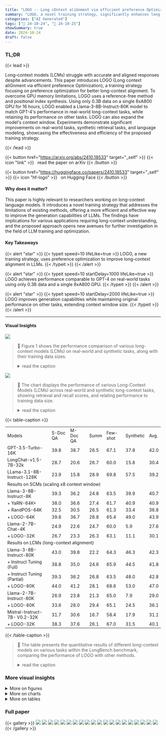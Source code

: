 ```yaml
---
title: "LOGO -- Long cOntext aliGnment via efficient preference Optimization"
summary: "LOGO, a novel training strategy, significantly enhances long-context language model generation by efficiently optimizing preferences, achieving performance comparable to GPT-4 on real-world tasks with..."
categories: ["AI Generated"]
tags: ["🔖 24-10-24", "🤗 24-10-25"]
showSummary: true
date: 2024-10-24
draft: false
---
```


### TL;DR


{{< lead >}}

Long-context models (LCMs) struggle with accurate and aligned responses despite advancements.  This paper introduces LOGO (Long context aliGnment via efficient preference Optimization), a training strategy focusing on preference optimization for better long-context alignment.  To overcome GPU memory limitations, LOGO uses a reference-free method and positional index synthesis.  Using only 0.3B data on a single 8xA800 GPU for 16 hours, LOGO enabled a Llama-3-8B-Instruct-80K model to match GPT-4's performance in real-world long-context tasks, while retaining its performance on other tasks. LOGO can also expand the model's context window.  Experiments demonstrate significant improvements on real-world tasks, synthetic retrieval tasks, and language modeling, showcasing the effectiveness and efficiency of the proposed training strategy.

{{< /lead >}}


{{< button href="https://arxiv.org/abs/2410.18533" target="_self" >}}
{{< icon "link" >}} &nbsp; read the paper on arXiv
{{< /button >}}

{{< button href="https://huggingface.co/papers/2410.18533" target="_self" >}}
{{< icon "hf-logo" >}} &nbsp; on Hugging Face
{{< /button >}}

#### Why does it matter?
This paper is highly relevant to researchers working on long-context language models. It introduces a novel training strategy that addresses the limitations of existing methods, offering a more efficient and effective way to improve the generation capabilities of LLMs. The findings have implications for various applications requiring long-context understanding, and the proposed approach opens new avenues for further investigation in the field of LLM training and optimization.
#### Key Takeaways

{{< alert "star" >}}
{{< typeit speed=10 lifeLike=true >}} LOGO, a new training strategy, uses preference optimization to improve long-context alignment in LLMs. {{< /typeit >}}
{{< /alert >}}

{{< alert "star" >}}
{{< typeit speed=10 startDelay=1000 lifeLike=true >}} LOGO achieves performance comparable to GPT-4 on real-world tasks using only 0.3B data and a single 8xA800 GPU. {{< /typeit >}}
{{< /alert >}}

{{< alert "star" >}}
{{< typeit speed=10 startDelay=2000 lifeLike=true >}} LOGO improves generation capabilities while maintaining original performance on other tasks, extending context window size. {{< /typeit >}}
{{< /alert >}}

------
#### Visual Insights



![](figures/figures_5_0.png)

> 🔼 Figure 1 shows the performance comparison of various long-context models (LCMs) on real-world and synthetic tasks, along with their training data sizes.
> <details>
> <summary>read the caption</summary>
> Figure 1: (a) Performance of LCMs on real-world long-context tasks; (b) Retrieval score (long-context understanding ability) and recall score (generation ability) of LCMs on the synthetic retrieval long-context task (multi-value NIAH); (c) Long-context (pre-)training data size for each LCM.
> </details>





![](charts/charts_1_0.png)

> 🔼 The chart displays the performance of various Long-Context Models (LCMs) across real-world and synthetic long-context tasks, showing retrieval and recall scores, and relating performance to training data size.
> <details>
> <summary>read the caption</summary>
> Figure 1: (a) Performance of LCMs on real-world long-context tasks; (b) Retrieval score (long-context understanding ability) and recall score (generation ability) of LCMs on the synthetic retrieval long-context task (multi-value NIAH); (c) Long-context (pre-)training data size for each LCM.
> </details>





{{< table-caption >}}
<br><table id='2' style='font-size:14px'><tr><td>Models</td><td>S-Doc QA</td><td>M-Doc QA</td><td>Summ</td><td>Few-shot</td><td>Synthetic</td><td>Avg.</td></tr><tr><td>GPT-3.5-Turbo-16K</td><td>39.8</td><td>38.7</td><td>26.5</td><td>67.1</td><td>37.8</td><td>42.0</td></tr><tr><td>LongChat-v1.5-7B-32k</td><td>28.7</td><td>20.6</td><td>26.7</td><td>60.0</td><td>15.8</td><td>30.4</td></tr><tr><td>LLama-3.1-8B-Instruct-128K</td><td>23.9</td><td>15.8</td><td>28.9</td><td>69.8</td><td>57.5</td><td>39.2</td></tr><tr><td colspan="7">Results on SCMs (scaling x8 context window)</td></tr><tr><td>Llama-3-8B-Instruct-8K</td><td>39.3</td><td>36.2</td><td>24.8</td><td>63.5</td><td>39.9</td><td>40.7</td></tr><tr><td>+ YaRN-64K+</td><td>38.0</td><td>36.6</td><td>27.4</td><td>61.7</td><td>40.9</td><td>40.9</td></tr><tr><td>+ RandPOS-64K</td><td>32.5</td><td>30.5</td><td>26.5</td><td>61.3</td><td>33.4</td><td>36.8</td></tr><tr><td>+ LOGO-64K</td><td>39.8</td><td>36.7</td><td>28.8</td><td>65.4</td><td>49.0</td><td>43.9</td></tr><tr><td>Llama-2-7B-Chat-4K</td><td>24.9</td><td>22.6</td><td>24.7</td><td>60.0</td><td>5.9</td><td>27.6</td></tr><tr><td>+ LOGO-32K</td><td>26.7</td><td>23.3</td><td>26.3</td><td>63.1</td><td>11.1</td><td>30.1</td></tr><tr><td colspan="7">Results on LCMs (long-context alignment)</td></tr><tr><td>Llama-3-8B-Instruct-80K</td><td>43.0</td><td>39.8</td><td>22.2</td><td>64.3</td><td>46.3</td><td>42.3</td></tr><tr><td>+ Instruct Tuning (Full)</td><td>38.8</td><td>35.0</td><td>24.6</td><td>65.9</td><td>44.5</td><td>41.8</td></tr><tr><td>+ Instruct Tuning (Partial)</td><td>39.3</td><td>36.2</td><td>26.8</td><td>63.5</td><td>48.0</td><td>42.8</td></tr><tr><td>+ LOGO-80K</td><td>44.0</td><td>41.2</td><td>28.1</td><td>68.6</td><td>53.0</td><td>47.0</td></tr><tr><td>Llama-2-7B-Instruct-80K</td><td>26.9</td><td>23.8</td><td>21.3</td><td>65.0</td><td>7.9</td><td>29.0</td></tr><tr><td>+ LOGO-80K</td><td>33.6</td><td>28.0</td><td>29.4</td><td>65.1</td><td>24.5</td><td>36.1</td></tr><tr><td>Mistral-Instruct-7B- V0.2-32K</td><td>31.7</td><td>30.6</td><td>16.7</td><td>58.4</td><td>17.9</td><td>31.1</td></tr><tr><td>+ LOGO-32K</td><td>38.3</td><td>37.6</td><td>26.1</td><td>67.0</td><td>31.5</td><td>40.1</td></tr></table>{{< /table-caption >}}

> 🔼 The table presents the quantitative results of different long-context models on various tasks within the LongBench benchmark, comparing the performance of LOGO with other methods.
> <details>
> <summary>read the caption</summary>
> Table 1: Evaluation results on LongBench benchmark, where † denotes training-free method.
> </details>



### More visual insights

<details>
<summary>More on figures
</summary>


![](figures/figures_17_0.png)

> 🔼 The figure shows the performance comparison of various long-context models (LCMs) on real-world and synthetic tasks, highlighting their retrieval and generation capabilities, and the amount of training data used.
> <details>
> <summary>read the caption</summary>
> Figure 1: (a) Performance of LCMs on real-world long-context tasks; (b) Retrieval score (long-context understanding ability) and recall score (generation ability) of LCMs on the synthetic retrieval long-context task (multi-value NIAH); (c) Long-context (pre-)training data size for each LCM.
> </details>



![](figures/figures_18_0.png)

> 🔼 The figure compares the performance of various long-context models (LCMs) on real-world and synthetic tasks, showing their retrieval and generation capabilities in relation to training data size.
> <details>
> <summary>read the caption</summary>
> Figure 1: (a) Performance of LCMs on real-world long-context tasks; (b) Retrieval score (long-context understanding ability) and recall score (generation ability) of LCMs on the synthetic retrieval long-context task (multi-value NIAH); (c) Long-context (pre-)training data size for each LCM.
> </details>



</details>



<details>
<summary>More on charts
</summary>


![](charts/charts_1_1.png "🔼 Figure 1: (a) Performance of LCMs on real-world long-context tasks; (b) Retrieval score (long-context understanding ability) and recall score (generation ability) of LCMs on the synthetic retrieval long-context task (multi-value NIAH); (c) Long-context (pre-)training data size for each LCM.")

> 🔼 The chart compares the performance of various long-context models (LCMs) on real-world and synthetic tasks, showing retrieval and recall scores, and training data size.
> <details>
> <summary>read the caption</summary>
> Figure 1: (a) Performance of LCMs on real-world long-context tasks; (b) Retrieval score (long-context understanding ability) and recall score (generation ability) of LCMs on the synthetic retrieval long-context task (multi-value NIAH); (c) Long-context (pre-)training data size for each LCM.
> </details>


![](charts/charts_1_2.png "🔼 Figure 1: (a) Performance of LCMs on real-world long-context tasks; (b) Retrieval score (long-context understanding ability) and recall score (generation ability) of LCMs on the synthetic retrieval long-context task (multi-value NIAH); (c) Long-context (pre-)training data size for each LCM.")

> 🔼 The chart displays the performance of various long-context models (LCMs) on real-world and synthetic tasks, showing their retrieval and recall scores in relation to their training data size.
> <details>
> <summary>read the caption</summary>
> Figure 1: (a) Performance of LCMs on real-world long-context tasks; (b) Retrieval score (long-context understanding ability) and recall score (generation ability) of LCMs on the synthetic retrieval long-context task (multi-value NIAH); (c) Long-context (pre-)training data size for each LCM.
> </details>


![](charts/charts_8_0.png "🔼 Figure 1: (a) Performance of LCMs on real-world long-context tasks; (b) Retrieval score (long-context understanding ability) and recall score (generation ability) of LCMs on the synthetic retrieval long-context task (multi-value NIAH); (c) Long-context (pre-)training data size for each LCM.")

> 🔼 The chart displays the performance of various long-context models (LCMs) on real-world tasks, their retrieval and recall scores on a synthetic task, and their training data sizes.
> <details>
> <summary>read the caption</summary>
> Figure 1: (a) Performance of LCMs on real-world long-context tasks; (b) Retrieval score (long-context understanding ability) and recall score (generation ability) of LCMs on the synthetic retrieval long-context task (multi-value NIAH); (c) Long-context (pre-)training data size for each LCM.
> </details>


![](charts/charts_8_1.png "🔼 Figure 4: Evaluation results of language modeling task. The solid and dashed curves represent the PPL of the baselines and LOGO, respectively.")

> 🔼 The chart displays the perplexity (PPL) scores of several large language models (LLMs) with and without LOGO training across various context lengths, illustrating LOGO's impact on language modeling performance.
> <details>
> <summary>read the caption</summary>
> Figure 4: Evaluation results of language modeling task. The solid and dashed curves represent the PPL of the baselines and LOGO, respectively.
> </details>


![](charts/charts_9_0.png "🔼 Figure 1: (a) Performance of LCMs on real-world long-context tasks; (b) Retrieval score (long-context understanding ability) and recall score (generation ability) of LCMs on the synthetic retrieval long-context task (multi-value NIAH); (c) Long-context (pre-)training data size for each LCM.")

> 🔼 The chart compares the performance of various long-context models (LCMs) on real-world and synthetic tasks, showing their retrieval and recall scores, and the amount of training data used.
> <details>
> <summary>read the caption</summary>
> Figure 1: (a) Performance of LCMs on real-world long-context tasks; (b) Retrieval score (long-context understanding ability) and recall score (generation ability) of LCMs on the synthetic retrieval long-context task (multi-value NIAH); (c) Long-context (pre-)training data size for each LCM.
> </details>


![](charts/charts_9_1.png "🔼 Figure 6: Ablation study results. (a) Comparison among different settings on the language modeling task (PPL) and real-world tasks (Avg. score on LongBench testing set); (b) Reward difference distribution under different M settings; (c) Training GPU memory consumption of different settings.")

> 🔼 Figure 6 presents the ablation study results showing the impact of different hyperparameters (M, λ) and context lengths on both the language modeling task and real-world tasks, along with the distribution of reward differences and GPU memory consumption.
> <details>
> <summary>read the caption</summary>
> Figure 6: Ablation study results. (a) Comparison among different settings on the language modeling task (PPL) and real-world tasks (Avg. score on LongBench testing set); (b) Reward difference distribution under different M settings; (c) Training GPU memory consumption of different settings.
> </details>


![](charts/charts_9_2.png "🔼 Figure 6: Ablation study results. (a) Comparison among different settings on the language modeling task (PPL) and real-world tasks (Avg. score on LongBench testing set); (b) Reward difference distribution under different M settings; (c) Training GPU memory consumption of different settings.")

> 🔼 Figure 6 presents an ablation study showing the impact of different hyperparameters (M and λ) and context lengths on both language modeling performance and real-world task performance, along with GPU memory usage.
> <details>
> <summary>read the caption</summary>
> Figure 6: Ablation study results. (a) Comparison among different settings on the language modeling task (PPL) and real-world tasks (Avg. score on LongBench testing set); (b) Reward difference distribution under different M settings; (c) Training GPU memory consumption of different settings.
> </details>


![](charts/charts_10_0.png "🔼 Figure 1: (a) Performance of LCMs on real-world long-context tasks; (b) Retrieval score (long-context understanding ability) and recall score (generation ability) of LCMs on the synthetic retrieval long-context task (multi-value NIAH); (c) Long-context (pre-)training data size for each LCM.")

> 🔼 The chart displays a comparison of various Long-Context Models (LCMs) across real-world tasks, a synthetic retrieval task, and their respective training data sizes.
> <details>
> <summary>read the caption</summary>
> Figure 1: (a) Performance of LCMs on real-world long-context tasks; (b) Retrieval score (long-context understanding ability) and recall score (generation ability) of LCMs on the synthetic retrieval long-context task (multi-value NIAH); (c) Long-context (pre-)training data size for each LCM.
> </details>


</details>



<details>
<summary>More on tables
</summary>


{{< table-caption >}}
<table id='1' style='font-size:18px'><tr><td>Jack W Rae, Anna Potapenko, Siddhant M Jayakumar, and Timothy P Lillicrap. Compressive transformers for long-range sequence modelling. arXiv preprint arXiv:1911.05507, 2019.</td></tr><tr><td>Rafael Rafailov, Archit Sharma, Eric Mitchell, Christopher D Manning, Stefano Ermon, and Chelsea Finn. Direct preference optimization: Your language model is secretly a reward model. Advances in Neural Information Processing Systems, 36, 2024.</td></tr><tr><td>Colin Raffel, Noam Shazeer, Adam Roberts, Katherine Lee, Sharan Narang, Michael Matena, Yanqi Zhou, Wei Li, and Peter J Liu. Exploring the limits of transfer learning with a unified text-to-text transformer. Journal of machine learning research, 21(140):1-67, 2020.</td></tr><tr><td>Mathieu Ravaut, Aixin Sun, Nancy Chen, and Shafiq Joty. On context utilization in summarization with large language models. In Proceedings of the 62nd Annual Meeting of the Association for Computational Linguistics (Volume 1: Long Papers), pp. 2764-2781, 2024.</td></tr><tr><td>Dongyu Ru, Lin Qiu, Xiangkun Hu, Tianhang Zhang, Peng Shi, Shuaichen Chang, Jiayang Cheng, Cunxiang Wang, Shichao Sun, Huanyu Li, et al. Ragchecker: A fine-grained framework for diagnosing retrieval-augmented generation. arXiv preprint arXiv:2408.08067, 2024.</td></tr><tr><td>Anian Ruoss, Gregoire Deletang, Tim Genewein, Jordi Grau-Moya, Robert Csordas, Mehdi Ben- nani, Shane Legg, and Joel Veness. Randomized positional encodings boost length generalization of transformers. arXiv preprint arXiv:2305.16843, 2023.</td></tr><tr><td>Amir Saeidi, Shivanshu Verma, Aswin RRV, and Chitta Baral. Triple preference optimiza- tion: Achieving better alignment with less data in a single step optimization. arXiv preprint arXiv:2405.16681, 2024.</td></tr><tr><td>John Schulman, Filip Wolski, Prafulla Dhariwal, Alec Radford, and Oleg Klimov. Proximal policy optimization algorithms. arXiv preprint arXiv:1707.06347, 2017.</td></tr><tr><td>Freda Shi, Xinyun Chen, Kanishka Misra, Nathan Scales, David Dohan, Ed H Chi, Nathanael Sch�rli, and Denny Zhou. Large language models can be easily distracted by irrelevant context. In International Conference on Machine Learning, pp. 31210-31227. PMLR, 2023.</td></tr><tr><td>Hugo Touvron, Louis Martin, Kevin Stone, Peter Albert, Amjad Almahairi, Yasmine Babaei, Niko- lay Bashlykov, Soumya Batra, Prajjwal Bhargava, Shruti Bhosale, et al. Llama 2: Open founda- tion and fine-tuned chat models. arXiv preprint arXiv:2307.09288, 2023.</td></tr><tr><td>Szymon Tworkowski, Konrad Staniszewski, Mikotaj Pacek, Yuhuai Wu, Henryk Michalewski, and Piotr Milos. Focused transformer: Contrastive training for context scaling. Advances in Neural Information Processing Systems, 36, 2024.</td></tr><tr><td>Wenhao Wu, Yizhong Wang, Yao Fu, Xiang Yue, Dawei Zhu, and Sujian Li. Long context alignment with short instructions and synthesized positions. arXiv preprint arXiv:2405.03939, 2024a.</td></tr><tr><td>Wenhao Wu, Yizhong Wang, Guangxuan Xiao, Hao Peng, and Yao Fu. Retrieval head mechanisti- cally explains long-context factuality. arXiv preprint arXiv:2404. 15574, 2024b.</td></tr><tr><td>Wenhan Xiong, Jingyu Liu, Igor Molybog, Hejia Zhang, Prajjwal Bhargava, Rui Hou, Louis Martin, Rashi Rungta, Karthik Abinav Sankararaman, Barlas Oguz, et al. Effective long-context scaling of foundation models. arXiv preprint arXiv:2309.16039, 2023.</td></tr><tr><td>Haoran Xu, Amr Sharaf, Yunmo Chen, Weiting Tan, Lingfeng Shen, Benjamin Van Durme, Kenton Murray, and Young Jin Kim. Contrastive preference optimization: Pushing the boundaries of 11m performance in machine translation. arXiv preprint arXiv:2401.08417, 2024.</td></tr><tr><td>An Yang, Baosong Yang, Binyuan Hui, Bo Zheng, Bowen Yu, Chang Zhou, Chengpeng Li, Chengyuan Li, Dayiheng Liu, Fei Huang, Guanting Dong, Haoran Wei, Huan Lin, Jialong Tang, Jialin Wang, Jian Yang, Jianhong Tu, Jianwei Zhang, Jianxin Ma, Jin Xu, Jingren Zhou, Jinze Bai, Jinzheng He, Junyang Lin, Kai Dang, Keming Lu, Keqin Chen, Kexin Yang, Mei Li, Mingfeng Xue, Na Ni, Pei Zhang, Peng Wang, Ru Peng, Rui Men, Ruize Gao, Runji Lin, Shijie Wang, Shuai Bai, Sinan Tan, Tianhang Zhu, Tianhao Li, Tianyu Liu, Wenbin Ge, Xiaodong Deng, Xiaohuan Zhou, Xingzhang Ren, Xinyu Zhang, Xipin Wei, Xuancheng Ren, Yang Fan, Yang Yao, Yichang Zhang, Yu Wan, Yunfei Chu, Yuqiong Liu, Zeyu Cui, Zhenru Zhang, and Zhihao Fan. Qwen2 technical report. arXiv preprint arXiv:2407.10671, 2024.</td></tr></table>{{< /table-caption >}}
> 🔼 {{ table.description }}
> <details>
> <summary>read the caption</summary>
> {{ table.caption }}
> </details>


> Table 1 presents the quantitative results of different models on six categories of tasks in the LongBench benchmark, comparing the performance of LOGO with other methods.


{{< table-caption >}}
<br><table id='2' style='font-size:16px'><tr><td>Context: context</td></tr><tr><td>What is the slope of the line containing points (2, -3) and (4, 3)? slope = 3 context A slope that goes from low to high is positive. A slope that goes from high to low is negative. A slope that goes straight across is 0. * ** context ...</td></tr><tr><td>Question: is slope of the line containing points (2, -3) and (4, 3)?</td></tr><tr><td>What the Ground Truth: (preference) 3</td></tr><tr><td>Dis-preference Prediction1: (Instruction Unfollowing) Do you want to solve it step by step?</td></tr><tr><td></td></tr><tr><td>Dis-preference Prediction2: (Hallucination) The question can be interpreted as the difference in y-values divided by the difference in X- values. That is, let y1 = -3 and y2 = 3. Then x1 = 2 and x2 = 4. The slope is: = 6</td></tr></table>{{< /table-caption >}}
> 🔼 {{ table.description }}
> <details>
> <summary>read the caption</summary>
> {{ table.caption }}
> </details>


> Table 1 presents the average scores of different LLMs on six categories of tasks in the LongBench benchmark, comparing the performance of several LLMs with different context scaling and alignment methods.


{{< table-caption >}}
<br><table id='5' style='font-size:14px'><tr><td>Context:</td></tr><tr><td>context</td></tr><tr><td>And then there was no more speaking of the old lady, the house with the candle and the woman who was like a candle until, in the last train, they were nearly home. ... context ...</td></tr><tr><td>Question:</td></tr><tr><td>Why does the narrator stop asking his father about the grapes and the grape-vine?</td></tr><tr><td>Ground Truth: (preference)</td></tr><tr><td>Because of the unpleasant encounter with the old lady at the house.</td></tr><tr><td>Dis-preference Prediction1: (Hallucination)</td></tr><tr><td>The narrator stops asking his father about the grapes and the grape-vine because his father is not responding to the questions. The narrator is trying to learn about the grape-vine and its whereabouts but his father is not willing to provide any information...</td></tr><tr><td>Dis-preference Prediction2: (Hallucination)</td></tr><tr><td>Blended learning in action: Because his father� eyes seemed to fill with water and he began to speak in a small voice. At the same time, the narrator himself felt like his heart had been "torn in half.". · ..</td></tr></table>{{< /table-caption >}}
> 🔼 {{ table.description }}
> <details>
> <summary>read the caption</summary>
> {{ table.caption }}
> </details>


> Table 1 presents the average scores of different language models on six categories of tasks from the LongBench benchmark, comparing the performance of various context scaling and alignment methods.


</details>


### Full paper

{{< gallery >}}
<img src="paper_images/1.png" class="grid-w50 md:grid-w33 xl:grid-w25" />
<img src="paper_images/2.png" class="grid-w50 md:grid-w33 xl:grid-w25" />
<img src="paper_images/3.png" class="grid-w50 md:grid-w33 xl:grid-w25" />
<img src="paper_images/4.png" class="grid-w50 md:grid-w33 xl:grid-w25" />
<img src="paper_images/5.png" class="grid-w50 md:grid-w33 xl:grid-w25" />
<img src="paper_images/6.png" class="grid-w50 md:grid-w33 xl:grid-w25" />
<img src="paper_images/7.png" class="grid-w50 md:grid-w33 xl:grid-w25" />
<img src="paper_images/8.png" class="grid-w50 md:grid-w33 xl:grid-w25" />
<img src="paper_images/9.png" class="grid-w50 md:grid-w33 xl:grid-w25" />
<img src="paper_images/10.png" class="grid-w50 md:grid-w33 xl:grid-w25" />
<img src="paper_images/11.png" class="grid-w50 md:grid-w33 xl:grid-w25" />
<img src="paper_images/12.png" class="grid-w50 md:grid-w33 xl:grid-w25" />
<img src="paper_images/13.png" class="grid-w50 md:grid-w33 xl:grid-w25" />
<img src="paper_images/14.png" class="grid-w50 md:grid-w33 xl:grid-w25" />
<img src="paper_images/15.png" class="grid-w50 md:grid-w33 xl:grid-w25" />
<img src="paper_images/16.png" class="grid-w50 md:grid-w33 xl:grid-w25" />
<img src="paper_images/17.png" class="grid-w50 md:grid-w33 xl:grid-w25" />
<img src="paper_images/18.png" class="grid-w50 md:grid-w33 xl:grid-w25" />
<img src="paper_images/19.png" class="grid-w50 md:grid-w33 xl:grid-w25" />
<img src="paper_images/20.png" class="grid-w50 md:grid-w33 xl:grid-w25" />
{{< /gallery >}}